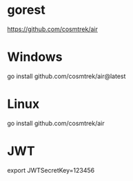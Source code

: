 # gorest

https://github.com/cosmtrek/air
# Windows
go install github.com/cosmtrek/air@latest
# Linux
go install github.com/cosmtrek/air

# JWT
export JWTSecretKey=123456
